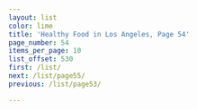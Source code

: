```yaml
---
layout: list
color: lime
title: 'Healthy Food in Los Angeles, Page 54'
page_number: 54
items_per_page: 10
list_offset: 530
first: /list/
next: /list/page55/
previous: /list/page53/

---
```

